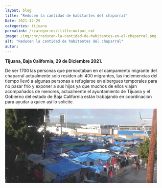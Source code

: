 ```yaml
---
layout: blog
title: "Reducen la cantidad de habitantes del chaparral"
Date: 2021-12-29
categories: tijuana
permalink: /:categories/:title:output_ext
image: /img/cnr/reducen-la-cantidad-de-habitantes-en-el-chaparral.png
alt: "Reducen la cantidad de habitantes del chaparral"
autor:
---
```


**Tijuana, Baja California; 29 de Diciembre 2021.** 

De ser 1700 las personas que pernoctaban en el campamento migrante del chaparral actualmente solo residen ahí 400 migrantes, las inclemencias del tiempo llevó a algunas personas a refugiarse en albergues temporales para no pasar frío y exponer a sus hijos ya que muchos de ellos viajan acompañados de menores, actualmente el ayuntamiento de Tijuana y el Gobierno del estado de Baja California están trabajando en coordinación para ayudar a quien así lo solicite.

<div id="carouselExampleSlidesOnly" class="carousel slide" data-ride="carousel">
  <div class="carousel-inner">
    <div class="carousel-item active">
       <img class="d-block w-100" src="/img/cnr/reducen-la-cantidad-de-habitantes-en-el-chaparral.png" loading="lazy"  alt="Reducen la cantidad de habitantes del chaparral">
    </div>
  </div>
</div>